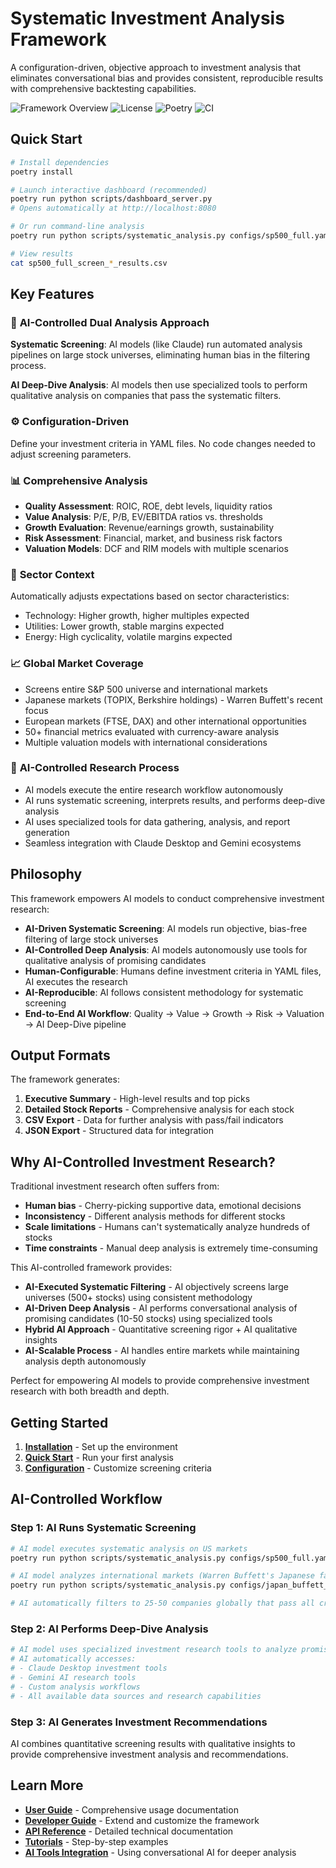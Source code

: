 # Systematic Investment Analysis Framework

A configuration-driven, objective approach to investment analysis that eliminates conversational bias and provides consistent, reproducible results with comprehensive backtesting capabilities.

![Framework Overview](https://img.shields.io/badge/Python-3.8%2B-blue)
![License](https://img.shields.io/badge/License-MIT-green)
![Poetry](https://img.shields.io/badge/Dependency%20Management-Poetry-blue)
![CI](https://img.shields.io/badge/CI-GitHub%20Actions-green)

## Quick Start

```bash
# Install dependencies
poetry install

# Launch interactive dashboard (recommended)
poetry run python scripts/dashboard_server.py
# Opens automatically at http://localhost:8080

# Or run command-line analysis
poetry run python scripts/systematic_analysis.py configs/sp500_full.yaml --save-csv

# View results
cat sp500_full_screen_*_results.csv
```

## Key Features

### 🎯 **AI-Controlled Dual Analysis Approach**
**Systematic Screening**: AI models (like Claude) run automated analysis pipelines on large stock universes, eliminating human bias in the filtering process.

**AI Deep-Dive Analysis**: AI models then use specialized tools to perform qualitative analysis on companies that pass the systematic filters.

### ⚙️ **Configuration-Driven**
Define your investment criteria in YAML files. No code changes needed to adjust screening parameters.

### 📊 **Comprehensive Analysis**
- **Quality Assessment**: ROIC, ROE, debt levels, liquidity ratios
- **Value Analysis**: P/E, P/B, EV/EBITDA ratios vs. thresholds  
- **Growth Evaluation**: Revenue/earnings growth, sustainability
- **Risk Assessment**: Financial, market, and business risk factors
- **Valuation Models**: DCF and RIM models with multiple scenarios

### 🏢 **Sector Context**
Automatically adjusts expectations based on sector characteristics:
- Technology: Higher growth, higher multiples expected
- Utilities: Lower growth, stable margins expected  
- Energy: High cyclicality, volatile margins expected

### 📈 **Global Market Coverage**
- Screens entire S&P 500 universe and international markets
- Japanese markets (TOPIX, Berkshire holdings) - Warren Buffett's recent focus
- European markets (FTSE, DAX) and other international opportunities
- 50+ financial metrics evaluated with currency-aware analysis
- Multiple valuation models with international considerations

### 🤖 **AI-Controlled Research Process**
- AI models execute the entire research workflow autonomously
- AI runs systematic screening, interprets results, and performs deep-dive analysis
- AI uses specialized tools for data gathering, analysis, and report generation
- Seamless integration with Claude Desktop and Gemini ecosystems

## Philosophy

This framework empowers AI models to conduct comprehensive investment research:

- **AI-Driven Systematic Screening**: AI models run objective, bias-free filtering of large stock universes
- **AI-Controlled Deep Analysis**: AI models autonomously use tools for qualitative analysis of promising candidates  
- **Human-Configurable**: Humans define investment criteria in YAML files, AI executes the research
- **AI-Reproducible**: AI follows consistent methodology for systematic screening
- **End-to-End AI Workflow**: Quality → Value → Growth → Risk → Valuation → AI Deep-Dive pipeline

## Output Formats

The framework generates:

1. **Executive Summary** - High-level results and top picks
2. **Detailed Stock Reports** - Comprehensive analysis for each stock
3. **CSV Export** - Data for further analysis with pass/fail indicators
4. **JSON Export** - Structured data for integration

## Why AI-Controlled Investment Research?

Traditional investment research often suffers from:

- **Human bias** - Cherry-picking supportive data, emotional decisions
- **Inconsistency** - Different analysis methods for different stocks  
- **Scale limitations** - Humans can't systematically analyze hundreds of stocks
- **Time constraints** - Manual deep analysis is extremely time-consuming

This AI-controlled framework provides:

- **AI-Executed Systematic Filtering** - AI objectively screens large universes (500+ stocks) using consistent methodology
- **AI-Driven Deep Analysis** - AI performs conversational analysis of promising candidates (10-50 stocks) using specialized tools
- **Hybrid AI Approach** - Quantitative screening rigor + AI qualitative insights
- **AI-Scalable Process** - AI handles entire markets while maintaining analysis depth autonomously

Perfect for empowering AI models to provide comprehensive investment research with both breadth and depth.

## Getting Started

1. **[Installation](getting-started/installation.md)** - Set up the environment
2. **[Quick Start](getting-started/quickstart.md)** - Run your first analysis
3. **[Configuration](getting-started/configuration.md)** - Customize screening criteria

## AI-Controlled Workflow

### Step 1: AI Runs Systematic Screening
```bash
# AI model executes systematic analysis on US markets
poetry run python scripts/systematic_analysis.py configs/sp500_full.yaml --save-csv

# AI model analyzes international markets (Warren Buffett's Japanese favorites)
poetry run python scripts/systematic_analysis.py configs/japan_buffett_favorites.yaml --save-csv

# AI automatically filters to 25-50 companies globally that pass all criteria
```

### Step 2: AI Performs Deep-Dive Analysis
```bash
# AI model uses specialized investment research tools to analyze promising candidates
# AI automatically accesses:
# - Claude Desktop investment tools
# - Gemini AI research tools  
# - Custom analysis workflows
# - All available data sources and research capabilities
```

### Step 3: AI Generates Investment Recommendations
AI combines quantitative screening results with qualitative insights to provide comprehensive investment analysis and recommendations.

## Learn More

- **[User Guide](user-guide/overview.md)** - Comprehensive usage documentation
- **[Developer Guide](developer-guide/architecture.md)** - Extend and customize the framework
- **[API Reference](api-reference/pipeline.md)** - Detailed technical documentation
- **[Tutorials](tutorials/basic-screening.md)** - Step-by-step examples
- **[AI Tools Integration](tutorials/ai-tools.md)** - Using conversational AI for deeper analysis